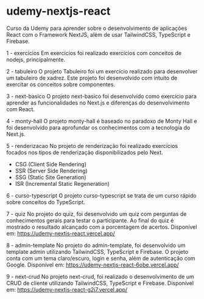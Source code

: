 # udemy-nextjs-react
Curso da Udemy para aprender sobre o desenvolvimento de aplicações React com o Framework NextJS, além de usar TailwindCSS, TypeScript e Firebase.

1 - exercícios
  Em exercícios foi realizado exercícios com conceitos de nodejs, principalmente.

2 - tabuleiro
  O projeto Tabuleiro foi um exercício realizado para desenvolver um tabuleiro de xadrez. 
  Este projeto foi desenvolvido com intuito de exercitar os conceitos sobre componentes.

3 - next-basico
  O projeto next-basico foi desenvolvido como exercício para aprender as funcionalidades no Next.js e diferenças do desenvolvimento com React.

4 - monty-hall
  O projeto monty-hall é baseado no paradoxo de Monty Hall e foi desenvolvido para aprofundar os conhecimentos com a tecnologia do Next.js.
 
5 - renderizacao
  No projeto de renderização foi realizado exercícios focados nos tipos de renderização disponibilizados pelo Next.
  - CSG (Client Side Rendering)
  - SSR (Server Side Rendering)
  - SSG (Static Site Generation)
  - ISR (Incremental Static Regeneration)

6 - curso-typescript
  O projeto curso-typescript se trata de um curso rápido sobre conceitos do TypeScript.

7 - quiz 
  No projeto do quiz, foi desenvolvido um quiz com perguntas de conhecimentos gerais para testar o participante. 
  Ao final do quiz é mostrado o resultado alcançado com a porcentagem de acertos.
  Disponível em: https://udemy-nextjs-react.vercel.app/

8 - admin-template
  No projeto do admin-template, foi desenvolvido um template admin utilizando TailwindCSS, TypeScript e Firebase.
  O projeto conta com um tema claro/escuro, login e senha, além de autenticação com Google. 
  Disponível em: https://udemy-nextjs-react-6obe.vercel.app/

9 - next-crud
  No projeto next-crud, foi realizado o desenvolvimento de um CRUD de cliente utilizando TailwindCSS, TypeScript e Firebase.
  Disponível em: https://udemy-nextjs-react-g2j7.vercel.app/ 
